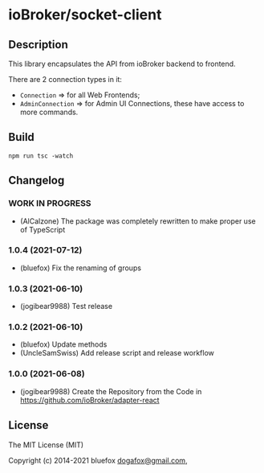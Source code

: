 # ioBroker/socket-client

## Description
This library encapsulates the API from ioBroker backend to frontend.

There are 2 connection types in it:
- `Connection` => for all Web Frontends;
- `AdminConnection` => for Admin UI Connections, these have access to more commands.

## Build
`npm run tsc -watch`

## Changelog
<!--
	Placeholder for the next version (at the beginning of the line):
	### **WORK IN PROGRESS**
-->

### **WORK IN PROGRESS**
* (AlCalzone) The package was completely rewritten to make proper use of TypeScript

### 1.0.4 (2021-07-12)
* (bluefox) Fix the renaming of groups

### 1.0.3 (2021-06-10)
* (jogibear9988) Test release

### 1.0.2 (2021-06-10)
* (bluefox) Update methods
* (UncleSamSwiss) Add release script and release workflow

### 1.0.0 (2021-06-08)
* (jogibear9988) Create the Repository from the Code in https://github.com/ioBroker/adapter-react

## License
The MIT License (MIT)

Copyright (c) 2014-2021 bluefox <dogafox@gmail.com>,
